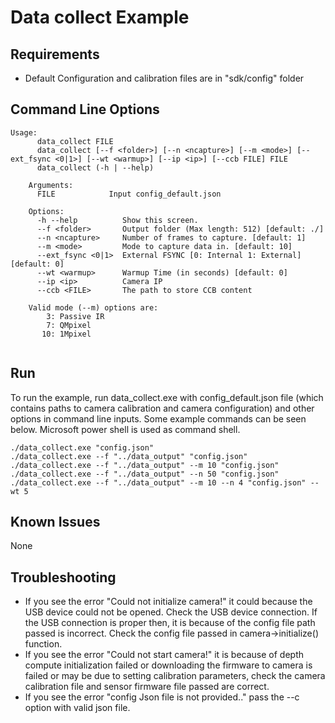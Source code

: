 # Data collect Example

## Requirements
* Default Configuration and calibration files are in "sdk/config" folder

## Command Line Options

```
Usage:
      data_collect FILE
      data_collect [--f <folder>] [--n <ncapture>] [--m <mode>] [--ext_fsync <0|1>] [--wt <warmup>] [--ip <ip>] [--ccb FILE] FILE
      data_collect (-h | --help)

    Arguments:
      FILE            Input config_default.json

    Options:
      -h --help          Show this screen.
      --f <folder>       Output folder (Max length: 512) [default: ./]
      --n <ncapture>     Number of frames to capture. [default: 1]
      --m <mode>         Mode to capture data in. [default: 10]
      --ext_fsync <0|1>  External FSYNC [0: Internal 1: External] [default: 0]
      --wt <warmup>      Warmup Time (in seconds) [default: 0]
      --ip <ip>          Camera IP
      --ccb <FILE>       The path to store CCB content

    Valid mode (--m) options are:
        3: Passive IR
        7: QMpixel
       10: 1Mpixel
 
``` 

## Run
To run the example, run data_collect.exe with config_default.json file (which contains paths to camera calibration and camera configuration) and other options in command line inputs. Some example commands can be seen below. Microsoft power shell is used as command shell.

```
./data_collect.exe "config.json"
./data_collect.exe --f "../data_output" "config.json"
./data_collect.exe --f "../data_output" --m 10 "config.json"
./data_collect.exe --f "../data_output" --n 50 "config.json"
./data_collect.exe --f "../data_output" --m 10 --n 4 "config.json" --wt 5
```

## Known Issues
None

## Troubleshooting
* If you see the error "Could not initialize camera!" it could because the USB device could not be opened. Check the USB device connection. If the USB connection is proper then, it is because of the config file path passed is incorrect. Check the config file passed in camera->initialize() function.
* If you see the error "Could not start camera!" it is because of depth compute initialization failed or downloading the firmware to camera is failed or may be due to setting calibration parameters, check the camera calibration file and sensor firmware file passed are correct.
* If you see the error "config Json file is not provided.." pass the --c option with valid json file.
